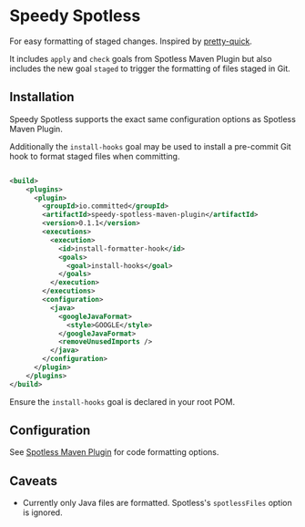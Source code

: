 # Speedy Spotless

For easy formatting of staged changes. Inspired by [pretty-quick](https://github.com/azz/pretty-quick).

It includes `apply` and `check` goals from Spotless Maven Plugin but also includes the new goal `staged` to trigger the formatting of files staged in Git.


## Installation

Speedy Spotless supports the exact same configuration options as Spotless Maven Plugin.

Additionally the `install-hooks` goal may be used to install a pre-commit Git hook to format staged files when committing.

```xml

<build>
    <plugins>
      <plugin>
        <groupId>io.committed</groupId>
        <artifactId>speedy-spotless-maven-plugin</artifactId>
        <version>0.1.1</version>
        <executions>
          <execution>
            <id>install-formatter-hook</id>
            <goals>
              <goal>install-hooks</goal>
            </goals>
          </execution>
        </executions>
        <configuration>
          <java>
            <googleJavaFormat>
              <style>GOOGLE</style>
            </googleJavaFormat>
            <removeUnusedImports />
          </java>
        </configuration>
      </plugin>
    </plugins>
</build>

```

Ensure the `install-hooks` goal is declared in your root POM.

## Configuration

See [Spotless Maven Plugin](https://github.com/diffplug/spotless/tree/master/plugin-maven#applying-to-java-source) for code formatting options.

## Caveats

- Currently only Java files are formatted. Spotless's `spotlessFiles` option is ignored.